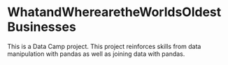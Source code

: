 # WhatandWherearetheWorldsOldestBusinesses
This is a Data Camp project.
This project reinforces skills from data manipulation with pandas as well as joining data with pandas.
